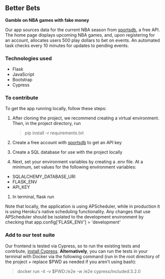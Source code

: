 ## Better Bets

**Gamble on NBA games with fake money**

Our app sources data for the current NBA season from [sportsdb](https://thesportsdb.com/), a free API. The home page displays upcoming NBA games, and, upon registering for an account, allocates users 500 play dollars to bet on events. An automated task checks every 10 minutes for updates to pending events.

### Technologies used

- Flask
- JavaScript
- Bootstrap
- Cypress

### To contribute

To get the app running locally, follow these steps:

1. After cloning the project, we recommend creating a virtual environment. Then, in the project directory, run

   > pip install -r requirements.txt

2. Create a free account with [sportsdb](https://thesportsdb.com/) to get an API key

3. Create a SQL database for use with the project locally

4. Next, set your environment variables by creating a .env file. At a minimum, set values for the following environment variables:

- SQLALCHEMY_DATABASE_URI
- FLASK_ENV
- API_KEY

1. In terminal, flask run

Note that locally, the application is using APScheduler, while in production it is using Heroku's native scheduling functionality. Any changes that use APScheduler should be isolated to the development environment by checking that app.config['FLASK_ENV'] = 'development'

### Add to our test suite

Our frontend is tested via Cypress, so to run the existing tests and contrbute, [install Cypress](https://docs.cypress.io/guides/getting-started/installing-cypress). **Alternatively**, you can run the tests in your terminal with Docker via the following command (run in the root directory of the project + replace $PWD as needed if you aren't using bash):

> docker run -it -v $PWD:/e2e -w /e2e cypress/included:3.2.0
